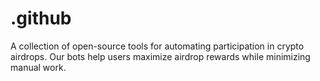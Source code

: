 # .github
A collection of open-source tools for automating participation in crypto airdrops.  Our bots help users maximize airdrop rewards while minimizing manual work.

